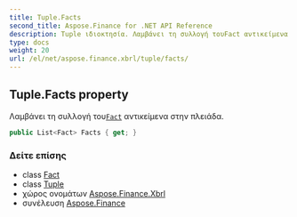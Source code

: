 ```yaml
---
title: Tuple.Facts
second_title: Aspose.Finance for .NET API Reference
description: Tuple ιδιοκτησία. Λαμβάνει τη συλλογή τουFact αντικείμενα στην πλειάδα.
type: docs
weight: 20
url: /el/net/aspose.finance.xbrl/tuple/facts/
---
```

## Tuple.Facts property

Λαμβάνει τη συλλογή του[`Fact`](../../fact/) αντικείμενα στην πλειάδα.

```csharp
public List<Fact> Facts { get; }
```

### Δείτε επίσης

* class [Fact](../../fact/)
* class [Tuple](../)
* χώρος ονομάτων [Aspose.Finance.Xbrl](../../tuple/)
* συνέλευση [Aspose.Finance](../../../)


